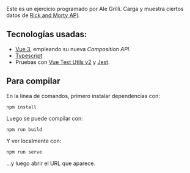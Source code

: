 
Este es un ejercicio programado por Ale Grilli. Carga y muestra ciertos datos de [Rick and Morty API][ram-api].


## Tecnologías usadas:

- [Vue 3][vue], empleando su nueva _Composition API_.
- [Typescript][ts]
- Pruebas con [Vue Test Utils v2][vue-test] y [Jest][jest].

[ram-api]: https://rickandmortyapi.com/
[vue]: https://v3.vuejs.org/
[ts]: https://www.typescriptlang.org/
[vue-test]: https://next.vue-test-utils.vuejs.org/
[jest]: https://jestjs.io/

## Para compilar

En la línea de comandos, primero instalar dependencias con:

```
npm install
```

Luego se puede compilar con:

```
npm run build
```

Y ver localmente con:

```
npm run serve
```

…y luego abrir el URL que aparece.
